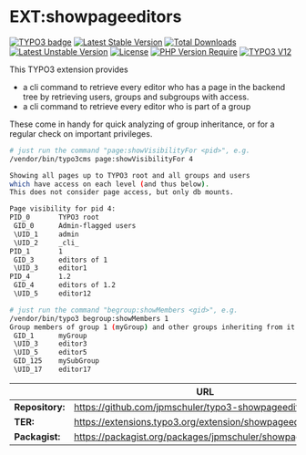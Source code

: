 # EXT:showpageeditors
[![TYPO3 badge](https://shields.io/endpoint?url=https://typo3-badges.dev/badge/showpageeditors/extension/shields)](https://extensions.typo3.org/extension/showpageeditors)
[![Latest Stable Version](http://poser.pugx.org/jpmschuler/showpageeditors/v)](https://packagist.org/packages/jpmschuler/showpageeditors)
[![Total Downloads](http://poser.pugx.org/jpmschuler/showpageeditors/downloads)](https://packagist.org/packages/jpmschuler/showpageeditors)
[![Latest Unstable Version](http://poser.pugx.org/jpmschuler/showpageeditors/v/unstable)](https://packagist.org/packages/jpmschuler/showpageeditors)
[![License](http://poser.pugx.org/jpmschuler/showpageeditors/license)](https://packagist.org/packages/jpmschuler/showpageeditors)
[![PHP Version Require](http://poser.pugx.org/jpmschuler/showpageeditors/require/php)](https://packagist.org/packages/jpmschuler/showpageeditors)
[![TYPO3 V12](https://img.shields.io/badge/TYPO3-12-orange.svg)]([https://get.typo3.org/version/12](https://packagist.org/packages/typo3/cms-core#dev-main))


This TYPO3 extension provides
- a cli command to retrieve every editor who has a page in the backend tree by
retrieving users, groups and subgroups with access.
- a cli command to retrieve every editor who is part of a group

These come in handy for quick analyzing of group inheritance, or for a regular
check on important privileges.

```sh
# just run the command "page:showVisibilityFor <pid>", e.g.
/vendor/bin/typo3cms page:showVisibilityFor 4

Showing all pages up to TYPO3 root and all groups and users
which have access on each level (and thus below).
This does not consider page access, but only db mounts.

Page visibility for pid 4:
PID_0       TYPO3 root
 GID_0      Admin-flagged users
 \UID_1     admin
 \UID_2     _cli_
PID_1       1
 GID_3      editors of 1
 \UID_3     editor1
PID_4       1.2
 GID_4      editors of 1.2
 \UID_5     editor12
```


```sh
# just run the command "begroup:showMembers <gid>", e.g.
/vendor/bin/typo3 begroup:showMembers 1                                                                        ✔  9948  10:33:55
Group members of group 1 (myGroup) and other groups inheriting from it:
 GID_1      myGroup
 \UID_3     editor3
 \UID_5     editor5
 GID_125    mySubGroup
 \UID_17    editor17
```

|                 | URL                                                     |
|-----------------|---------------------------------------------------------|
| **Repository:** | https://github.com/jpmschuler/typo3-showpageeditors     |
| **TER:**        | https://extensions.typo3.org/extension/showpageeditors  |
| **Packagist:**  | https://packagist.org/packages/jpmschuler/showpageeditors |

